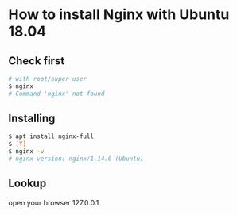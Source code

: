 # How to install Nginx with Ubuntu 18.04

## Check first
```bash
# with root/super user
$ nginx
# Command 'nginx' not found
```

## Installing
```bash
$ apt install nginx-full
$ [Y]
$ nginx -v
# nginx version: nginx/1.14.0 (Ubuntu)
```

## Lookup
open your browser 127.0.0.1


